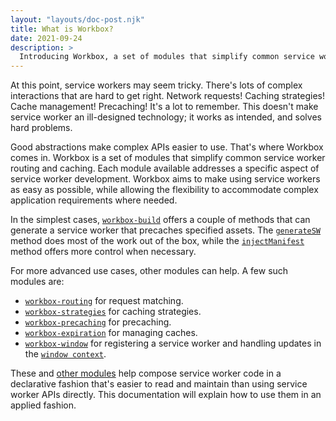 ```yaml
---
layout: "layouts/doc-post.njk"
title: What is Workbox?
date: 2021-09-24
description: >
  Introducing Workbox, a set of modules that simplify common service worker routing and caching.
---
```


At this point, service workers may seem tricky.
There's lots of complex interactions that are hard to get right.
Network requests! Caching strategies! Cache management! Precaching!
It's a lot to remember.
This doesn't make service worker an ill-designed technology;
it works as intended, and solves hard problems.

Good abstractions make complex APIs easier to use.
That's where Workbox comes in.
Workbox is a set of modules that simplify common service worker routing and caching.
Each module available addresses a specific aspect of service worker development.
Workbox aims to make using service workers as easy as possible,
while allowing the flexibility to accommodate complex application requirements where needed.

In the simplest cases,
[`workbox-build`](https://developers.google.com/web/tools/workbox/reference-docs/latest/module-workbox-build)
offers a couple of methods that can generate a service worker that precaches specified assets.
The [`generateSW`](https://developers.google.com/web/tools/workbox/reference-docs/latest/module-workbox-build#.generateSW)
method does most of the work out of the box,
while the [`injectManifest`](https://developers.google.com/web/tools/workbox/reference-docs/latest/module-workbox-build#.injectManifest)
method offers more control when necessary.

For more advanced use cases, other modules can help. A few such modules are:

- [`workbox-routing`](https://developers.google.com/web/tools/workbox/modules/workbox-routing) for request matching.
- [`workbox-strategies`](https://developers.google.com/web/tools/workbox/modules/workbox-strategies) for caching strategies.
- [`workbox-precaching`](https://developers.google.com/web/tools/workbox/modules/workbox-precaching) for precaching.
- [`workbox-expiration`](https://developers.google.com/web/tools/workbox/modules/workbox-expiration) for managing caches.
- [`workbox-window`](https://developers.google.com/web/tools/workbox/modules/workbox-window) for registering a service worker and handling updates in the [`window context`](https://developer.mozilla.org/en-US/docs/Web/API/Window).

These and [other modules](https://developers.google.com/web/tools/workbox/modules)
help compose service worker code in a declarative fashion that's easier to read and maintain than using service worker APIs directly.
This documentation will explain how to use them in an applied fashion.
